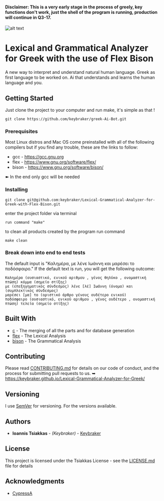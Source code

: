 #### Disclaimer: This is a very early stage in the process of greely, key functions don't work, just the shell of the program is running, production will continue in Q3-17.

![alt text](https://raw.githubusercontent.com/keybraker/Lexical-Grammatical-Analyzer-for-Greek/master/greely%20logo.png)

# Lexical and Grammatical Analyzer for Greek with the use of Flex Bison

A new way to interpret and understand natural human language.
Greek as first language to be worked on.
Ai that understands and learns the human language and you.

## Getting Started

Just clone the project to your computer and run make, it's simple as that !

```
git clone https://github.com/keybraker/greek-Ai-Bot.git
```

### Prerequisites

Most Linux distros and Mac OS come preinstalled with all of the following compilers
but if you find any trouble, these are the links to follow:

* gcc - https://gcc.gnu.org
* flex - https://www.gnu.org/software/flex/
* bison - https://www.gnu.org/software/bison/

➽ In the end only gcc will be needed

### Installing

```
git clone git@github.com:keybraker/Lexical-Grammatical-Analyzer-for-Greek-with-Flex-Bison.git
```
enter the project folder via terminal

```
run command "make"
```
to clean all products created by the program run command 
```
make clean
```

### Break down into end to end tests

The default input is "Καλημέρα, με λένε Ιωάννη και μαρέσει το ποδόσφαιρο."
If the default text is run, you will get the following outcome:

```
Kαλημέρα (ουσιαστικό, ενικού αριθμου , γένος θηλύκο , ονομαστική πτώση) κόμμα (σημείο στίξης)
με (επεξηγηματικός σύνδεσμος) λένε [λέ] Ιωάννη (όνομα) και (συμπλεκτικός σύνδεσμος) 
μαρέσει [μα] το (οριστικό άρθρο γένους ουδέτερο ενικού) 
ποδόσφαιρο (ουσιαστικό, ενικού αριθμου , γένος ουδέτερο , ονομαστική πτώση) τελεία (σημείο στίξης) 
```

## Built With

* [c](https://gcc.gnu.org/) - The merging of all the parts and for database generation
* [flex](https://www.gnu.org/software/flex/) - The Lexical Analysis
* [bison](https://www.gnu.org/software/bison/) - The Grammatical Analysis

## Contributing

Please read [CONTRIBUTING.md](https://github.com/keybraker/Lexical-Grammatical-Analyzer-for-Greek-with-Flex-Bison/blob/master/CONTRIBUTING.md) for details on our code of conduct, and the process for submitting pull requests to us.
➥ https://keybraker.github.io/Lexical-Grammatical-Analyzer-for-Greek/

## Versioning

I use [SemVer](http://semver.org/) for versioning. For the versions available. 

## Authors

* **Ioannis Tsiakkas** - *(Keybraker)* - [Keybraker](https://github.com/keybraker)

## License

This project is licensed under the Tsiakkas License - see the [LICENSE.md](LICENSE.md) file for details

## Acknowledgments

* [CypressA](https://github.com/CypressA/GreekLex-2)
